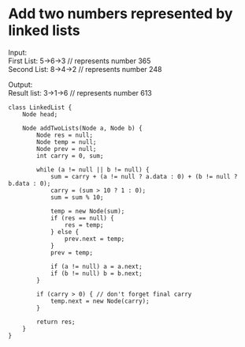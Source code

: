 # Add two numbers represented by linked lists

Input:  
    First List: 5->6->3  // represents number 365  
    Second List: 8->4->2 //  represents number 248

Output:  
    Result list: 3->1->6  // represents number 613

```
class LinkedList {
    Node head;

    Node addTwoLists(Node a, Node b) {
        Node res = null;
        Node temp = null;
        Node prev = null;
        int carry = 0, sum;

        while (a != null || b != null) {
            sum = carry + (a != null ? a.data : 0) + (b != null ? b.data : 0);
            carry = (sum > 10 ? 1 : 0);
            sum = sum % 10;

            temp = new Node(sum);
            if (res == null) {
                res = temp;
            } else {
                prev.next = temp;
            }
            prev = temp;

            if (a != null) a = a.next;
            if (b != null) b = b.next;
        }

        if (carry > 0) { // don't forget final carry
            temp.next = new Node(carry);
        }

        return res;
    }
}
```